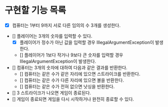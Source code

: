 # 구현할 기능 목록

- [x] 컴퓨터는 1부터 9까지 서로 다른 임의의 수 3개를 생성한다.
- [] 플레이어는 3개의 숫자를 입력할 수 있다.
  - [x] 플레이어가 정수가 아닌 값을 입력할 경우 IllegalArgumentException이 발생한다.
  - [] 플레이어가 1보다 작거나 9보다 큰 숫자를 입력할 경우
    IllegalArgumentException이 발생한다.
- [] 컴퓨터는 3개의 숫자에 대하여 다음과 같은 결과를 반환한다.
  - [] 컴퓨터는 같은 수가 같은 자리에 있으면 스트라이크를 반환한다.
  - [] 컴퓨터는 같은 수가 다른 자리에 있으면 볼을 반환한다.
  - [] 컴퓨터는 같은 수가 전혀 없으면 낫싱을 반환한다.
- [] 3 스트라이크가 나오면 게임이 종료된다.
- [] 게임이 종료되면 게임을 다시 시작하거나 완전히 종료할 수 있다.

